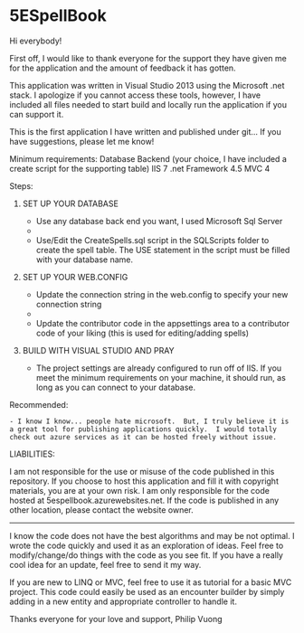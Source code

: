 5ESpellBook
===========

Hi everybody!

First off, I would like to thank everyone for the support they have given me for the application and the amount of feedback it has gotten.

This application was written in Visual Studio 2013 using the Microsoft .net stack.  I apologize if you cannot access these tools, however, I have included all files needed to start build and locally run the application if you can support it.

This is the first application I have written and published under git...  If you have suggestions, please let me know!

Minimum requirements:
Database Backend (your choice, I have included a create script for the supporting table)
IIS 7
.net Framework 4.5
MVC 4

Steps:

1) SET UP YOUR DATABASE

	- Use any database back end you want, I used Microsoft Sql Server
	- 
	- Use/Edit the CreateSpells.sql script in the SQLScripts folder to create the spell table.  The USE statement in the script must be filled with your database name.

2) SET UP YOUR WEB.CONFIG

	- Update the connection string in the web.config to specify your new connection string
	- 
	- Update the contributor code in the appsettings area to a contributor code of your liking (this is used for editing/adding spells)

3) BUILD WITH VISUAL STUDIO AND PRAY

	- The project settings are already configured to run off of IIS.  If you meet the minimum requirements on your machine, it should run, as long as you can connect to your database.


Recommended:

	- I know I know... people hate microsoft.  But, I truly believe it is a great tool for publishing applications quickly.  I would totally check out azure services as it can be hosted freely without issue.

LIABILITIES:

I am not responsible for the use or misuse of the code published in this repository.  If you choose to host this application and fill it with copyright materials, you are at your own risk.  I am only responsible for the code hosted at 5espellbook.azurewebsites.net.  If the code is published in any other location, please contact the website owner.

---

I know the code does not have the best algorithms and may be not optimal.  I wrote the code quickly and used it as an exploration of ideas.  Feel free to modify/change/do things with the code as you see fit.  If you have a really cool idea for an update, feel free to send it my way.

If you are new to LINQ or MVC, feel free to use it as tutorial for a basic MVC project.  This code could easily be used as an encounter builder by simply adding in a new entity and appropriate controller to handle it.

Thanks everyone for your love and support,
Philip Vuong
